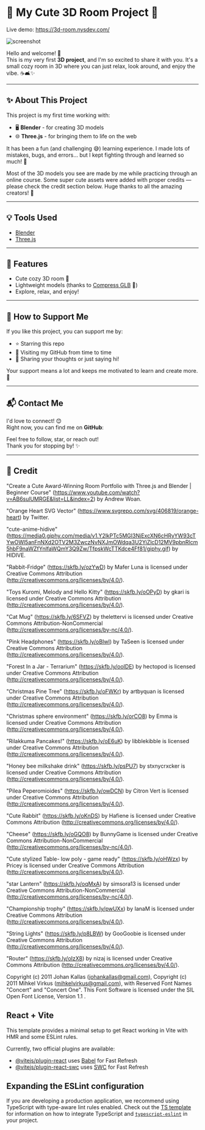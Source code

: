 # 🌸 My Cute 3D Room Project 🌸

Live demo: https://3d-room.nysdev.com/

![screenshot](https://github.com/ouyniya/3d-room/blob/main/public/screen.gif?raw=true)

Hello and welcome! 🎀  
This is my very first **3D project**, and I'm so excited to share it with you. It's a small cozy room in 3D where you can just relax, look around, and enjoy the vibe. ☕🛋️✨

---


## ✨ About This Project

This project is my first time working with:

- 🖥️ **Blender** - for creating 3D models  
- 🌐 **Three.js** - for bringing them to life on the web  

It has been a fun (and challenging 😅) learning experience. I made lots of mistakes, bugs, and errors... but I kept fighting through and learned so much! 💪

Most of the 3D models you see are made by me while practicing through an online course. Some super cute assets were added with proper credits — please check the credit section below. Huge thanks to all the amazing creators! 🙏

---

## 💡 Tools Used

- [Blender](https://www.blender.org/)  
- [Three.js](https://threejs.org/)  

---


## 🌈 Features

- Cute cozy 3D room 🏡  
- Lightweight models (thanks to [Compress GLB](https://compress-glb.com/) 💾)  
- Explore, relax, and enjoy!  

---

## 💖 How to Support Me

If you like this project, you can support me by:

- ⭐ Starring this repo  
- 👀 Visiting my GitHub from time to time  
- 💬 Sharing your thoughts or just saying hi!  

Your support means a lot and keeps me motivated to learn and create more. 🌟

---

## 📬 Contact Me

I'd love to connect! 😊  
Right now, you can find me on **GitHub**:

Feel free to follow, star, or reach out!  
Thank you for stopping by! ✨

---


## 🌿 Credit

"Create a Cute Award-Winning Room Portfolio with Three.js and Blender | Beginner Course" (https://www.youtube.com/watch?v=AB6sulUMRGE&list=LL&index=2) by Andrew Woan.

"Orange Heart SVG Vector" (https://www.svgrepo.com/svg/406819/orange-heart) by Twitter.

"cute-anime-hidive" (https://media0.giphy.com/media/v1.Y2lkPTc5MGI3NjExcXN6cHRyYW93cTYwOWl5anFnNXd2OTV2M3ZwczNvNXJmOWdqa3U2YiZlcD12MV9pbnRlcm5hbF9naWZfYnlfaWQmY3Q9Zw/TfpskWcTTKdce4Ff81/giphy.gif) by HIDIVE.

"Rabbit-Fridge" (https://skfb.ly/ozYwD) by Mafer Luna is licensed under Creative Commons Attribution (http://creativecommons.org/licenses/by/4.0/).

"Toys Kuromi, Melody and Hello Kitty" (https://skfb.ly/oOPyD) by gkari is licensed under Creative Commons Attribution (http://creativecommons.org/licenses/by/4.0/).

"Cat Mug" (https://skfb.ly/6SFVZ) by thelettervi is licensed under Creative Commons Attribution-NonCommercial (http://creativecommons.org/licenses/by-nc/4.0/).

"Pink Headphones" (https://skfb.ly/oBIwI) by TaSeen is licensed under Creative Commons Attribution (http://creativecommons.org/licenses/by/4.0/).


"Forest In a Jar - Terrarium" (https://skfb.ly/ooIDE) by hectopod is licensed under Creative Commons Attribution (http://creativecommons.org/licenses/by/4.0/).

"Christmas Pine Tree" (https://skfb.ly/oFWKr) by artbyquan is licensed under Creative Commons Attribution (http://creativecommons.org/licenses/by/4.0/).

"Christmas sphere environment" (https://skfb.ly/orCO8) by Emma is licensed under Creative Commons Attribution (http://creativecommons.org/licenses/by/4.0/).

"Rilakkuma Pancakes!" (https://skfb.ly/oE6uK) by libblekibble is licensed under Creative Commons Attribution (http://creativecommons.org/licenses/by/4.0/).

"Honey bee milkshake drink" (https://skfb.ly/psPU7) by stxnycrxcker is licensed under Creative Commons Attribution (http://creativecommons.org/licenses/by/4.0/).

"Pilea Peperomioides" (https://skfb.ly/owDCN) by Citron Vert is licensed under Creative Commons Attribution (http://creativecommons.org/licenses/by/4.0/).

"Cute Rabbit" (https://skfb.ly/oKnDS) by Hafiene is licensed under Creative Commons Attribution (http://creativecommons.org/licenses/by/4.0/).

"Cheese" (https://skfb.ly/oGQO8) by BunnyGame is licensed under Creative Commons Attribution-NonCommercial (http://creativecommons.org/licenses/by-nc/4.0/).

"Cute stylized Table- low poly - game ready" (https://skfb.ly/oHWzx) by Pricey is licensed under Creative Commons Attribution (http://creativecommons.org/licenses/by/4.0/).

"star Lantern" (https://skfb.ly/oqMxA) by simsora13 is licensed under Creative Commons Attribution-NonCommercial (http://creativecommons.org/licenses/by-nc/4.0/).

"Championship trophy" (https://skfb.ly/pwUXx) by IanaM is licensed under Creative Commons Attribution (http://creativecommons.org/licenses/by/4.0/).

"String Lights" (https://skfb.ly/p8LBW) by GooGoobie is licensed under Creative Commons Attribution (http://creativecommons.org/licenses/by/4.0/).

"Router" (https://skfb.ly/oIzX8) by nizaj is licensed under Creative Commons Attribution (http://creativecommons.org/licenses/by/4.0/).

Copyright (c) 2011 Johan Kallas (johankallas@gmail.com), Copyright (c) 2011 Mihkel Virkus (mihkelvirkus@gmail.com), with Reserved Font Names "Concert" and "Concert One".
This Font Software is licensed under the SIL Open Font License, Version 1.1 .


## React + Vite

This template provides a minimal setup to get React working in Vite with HMR and some ESLint rules.

Currently, two official plugins are available:

- [@vitejs/plugin-react](https://github.com/vitejs/vite-plugin-react/blob/main/packages/plugin-react) uses [Babel](https://babeljs.io/) for Fast Refresh
- [@vitejs/plugin-react-swc](https://github.com/vitejs/vite-plugin-react/blob/main/packages/plugin-react-swc) uses [SWC](https://swc.rs/) for Fast Refresh

## Expanding the ESLint configuration

If you are developing a production application, we recommend using TypeScript with type-aware lint rules enabled. Check out the [TS template](https://github.com/vitejs/vite/tree/main/packages/create-vite/template-react-ts) for information on how to integrate TypeScript and [`typescript-eslint`](https://typescript-eslint.io) in your project.
